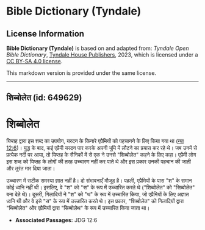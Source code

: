 # Bible Dictionary (Tyndale)

## License Information

**Bible Dictionary (Tyndale)** is based on and adapted from: _Tyndale Open Bible Dictionary_, [Tyndale House Publishers](https://tyndaleopenresources.com/), 2023, which is licensed under a [CC BY-SA 4.0 license](https://creativecommons.org/licenses/by-sa/4.0/legalcode.en).

This markdown version is provided under the same license.



--------------------------------

## शिब्बोलेत (id: 649629)

शिब्बोलेत
=========

यिप्तह द्वारा इस शब्द का उपयोग, यरदन के किनारे एप्रैमियों को पहचानने के लिए किया गया था ([न्या 12:6](https://ref.ly/Judg12:6))। युद्ध के बाद, कई एप्रैमी यरदन पार करके अपनी भूमि में लौटने का प्रयास कर रहे थे। जब उनमें से प्रत्येक नदी पर आया, तो यिप्तह के सैनिकों में से एक ने उनसे "शिब्बोलेत" कहने के लिए कहा। एप्रैमी लोग इस शब्द को यिप्तह के लोगों की तरह उच्चारण नहीं कर पाते थे और इस प्रकार उनकी पहचान की जाती और तुरंत मार दिया जाता।

उच्चारण में सटीक समस्या ज्ञात नहीं है। दो संभावनाएँ मौजूद है। पहली, एप्रैमियों के पास "श" के समान कोई ध्वनि नहीं थी। इसलिए, वे "श" को "स" के रूप में उच्चारित करते थे ("शिब्बोलेत" को "सिब्बोलेत" बना देते थे)। दूसरी, गिलादियों ने "श" को "थ" के रूप में उच्चारित किया, जो एप्रैमियों के लिए अज्ञात ध्वनि थी और वे इसे "स" के रूप में उच्चारित करते थे। इस प्रकार, "शिब्बोलेत" को गिलादियों द्वारा "थिब्बोलेत" और एप्रैमियों द्वारा "सिब्बोलेथ" के रूप में उच्चारित किया जाता था। 

* **Associated Passages:** JDG 12:6

